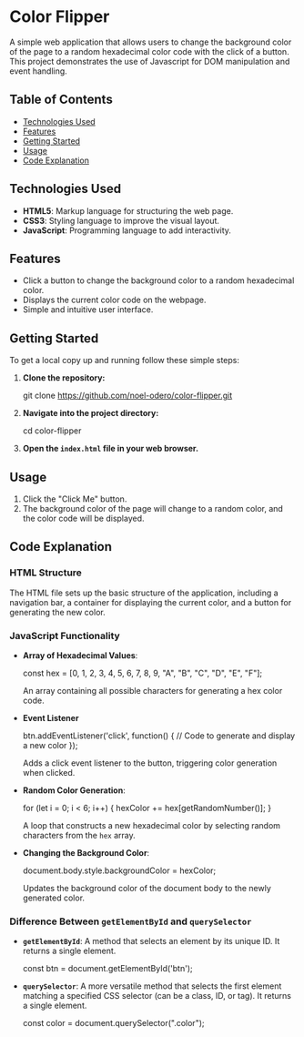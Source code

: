 
# Color Flipper

A simple web application that allows users to change the background color of the page to a random hexadecimal color code with the click of a button. This project demonstrates the use of Javascript for DOM manipulation and event handling.

## Table of Contents
- [Technologies Used](#technologies-used)
- [Features](#features)
- [Getting Started](#getting-started)
- [Usage](#usage)
- [Code Explanation](#code-explanation)




## Technologies Used
- **HTML5**: Markup language for structuring the web page.
- **CSS3**: Styling language to improve the visual layout.
- **JavaScript**: Programming language to add interactivity.

## Features
- Click a button to change the background color to a random hexadecimal color.
- Displays the current color code on the webpage.
- Simple and intuitive user interface.

## Getting Started
To get a local copy up and running follow these simple steps:

1. **Clone the repository:**

   git clone https://github.com/noel-odero/color-flipper.git


2. **Navigate into the project directory:**

   cd color-flipper


3. **Open the `index.html` file in your web browser.**

## Usage
1. Click the "Click Me" button.
2. The background color of the page will change to a random color, and the color code will be displayed.

## Code Explanation
### HTML Structure
The HTML file sets up the basic structure of the application, including a navigation bar, a container for displaying the current color, and a button for generating the new color.

### JavaScript Functionality
- **Array of Hexadecimal Values**:

  const hex = [0, 1, 2, 3, 4, 5, 6, 7, 8, 9, "A", "B", "C", "D", "E", "F"];

  An array containing all possible characters for generating a hex color code.

- **Event Listener**


  btn.addEventListener('click', function() {
      // Code to generate and display a new color
  });

  Adds a click event listener to the button, triggering color generation when clicked.

- **Random Color Generation**:


  for (let i = 0; i < 6; i++) {
      hexColor += hex[getRandomNumber()];
  }

  A loop that constructs a new hexadecimal color by selecting random characters from the `hex` array.

- **Changing the Background Color**:

  document.body.style.backgroundColor = hexColor;

  Updates the background color of the document body to the newly generated color.

### Difference Between `getElementById` and `querySelector`
- **`getElementById`**: A method that selects an element by its unique ID. It returns a single element.

  const btn = document.getElementById('btn');


- **`querySelector`**: A more versatile method that selects the first element matching a specified CSS selector (can be a class, ID, or tag). It returns a single element.

  const color = document.querySelector(".color");
